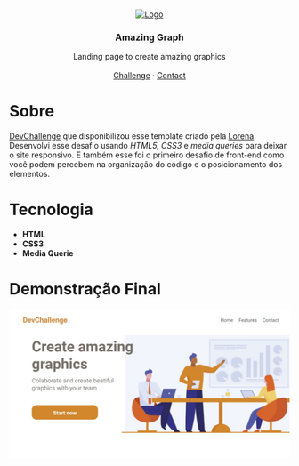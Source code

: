<br />
<p align="center">
  <a href="http://www.freepik.com">
    <img src="https://trello-attachments.s3.amazonaws.com/590fa896d2d25e50583de620/874x512/2bc76fc9373587c9d5ca571d19530719/4435_1.png" alt="Logo" width="250" height="150">
  </a>

  <h3 align="center">Amazing Graph</h3>

  <p align="center">
    Landing page to create amazing graphics
       <br />
    <br />
    <a href="https://github.com/Lorenalgm/AmazingGraph">Challenge</a>
    ·
    <a href="https://www.linkedin.com/in/lorenagmontes/">Contact</a>
  </p>
</p>



 <h1>Sobre</h1>
<p><a href="https://devchallenge.now.sh/"> DevChallenge</a> que disponibilizou esse template criado pela <a href="https://github.com/Lorenalgm">Lorena</a>. Desenvolvi esse desafio usando <em>HTML5, CSS3</em> e <em>media queries</em> para deixar o site responsivo. E também esse foi o primeiro desafio de front-end como você podem percebem na organização do código e o posicionamento dos elementos.</p>  

<h1>Tecnologia</h1>
  <ul>
    <li><b>HTML</b></li>
    <li><b>CSS3</b></li>
    <li><b>Media Querie</b></li>
  </ul>
  
  <h1>Demonstração Final</h1>
 <a href="https://eduardodamaceno.github.io/challenges-front/challenges/AmazingGraph/index.html"><img src="project_final/amazingGraph.jpg"></a>
